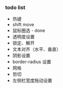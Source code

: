 ### todo list

* 热键
* shift move
* 鼠标圈选 - done
* 透明度设置
* 锁定、解开
* 文本对齐（水平、垂直）
* 阴影设置
* border-radius 设置
* 网格
* 剪切
* 左侧栏宽度拖动设置